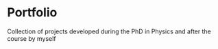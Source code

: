 # Portfolio
Collection of projects developed during the PhD in Physics and after the course by myself
